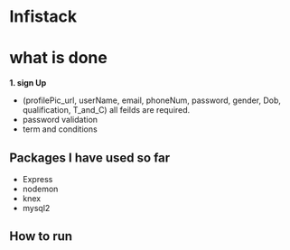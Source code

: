# Infistack

# what is done
**1. sign Up**
 - (profilePic_url, userName, email, phoneNum, password, gender, Dob, qualification, T_and_C) all feilds are required.
  - password validation
  - term and conditions

## Packages I have used so far
 - Express
 - nodemon
 - knex
 - mysql2

## How to run
